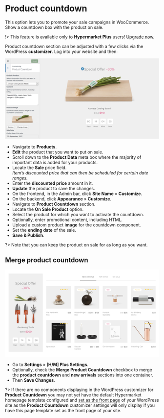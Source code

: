 # Product countdown

This option lets you to promote your sale campaigns in WooCommerce. Show a countdown box with the product on sale.

!> This feature is available only to **Hypermarket Plus** users! [Upgrade now](https://www.mypreview.one).

Product countdown section can be adjusted with a few clicks via the WordPress **customizer**. Log into your website and then:

![Product countdown](img/product-countdown.png)

* Navigate to **Products**.
* **Edit** the product that you want to put on sale.
* Scroll down to the **Product Data** meta box where the majority of important data is added for your products.
* Locate the **Sale** price field.<br/>
*Item’s discounted price that can then be scheduled for certain date ranges.*
* Enter the **discounted price** amount in it.
* **Update** the product to save the changes.
* On the frontend, in the Admin bar, click **Site Name** » **Customize**.
* On the backend, click **Appearance** » **Customize**.
* Navigate to **Product Countdown** section.
* Locate the **On Sale Product** option.
* Select the product for which you want to activate the countdown.
* Optionally, enter promotional content, including HTML.
* Upload a custom product **image** for the countdown component.
* Set the **ending date** of the sale.
* **Save & Publish**.

?> Note that you can keep the product on sale for as long as you want.

## Merge product countdown

![Product countdown with merged layout](img/product-countdown-merged-layout.png)

* Go to **Settings** » **[H/M] Plus Settings**.
* Optionally, check the **Merge Product Countdown** checkbox to merge the **product countdown** and **new arrivals** sections into one container.
* Then **Save Changes**.

?> If there are no components displaying in the WordPress customizer for **Product Countdown** you may not yet have the default Hypermarket homepage template configured and [set as the front page](setup-homepage-template) of your WordPress site as the **Product Countdown** customizer settings will only display if you have this page template set as the front page of your site. 

